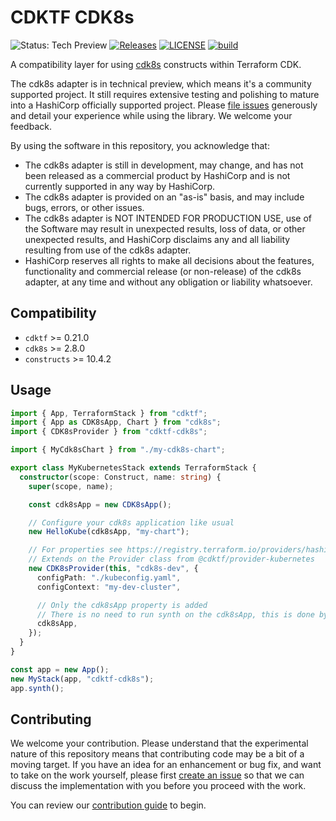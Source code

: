 # CDKTF CDK8s

![Status: Tech Preview](https://img.shields.io/badge/status-experimental-EAAA32) [![Releases](https://img.shields.io/github/release/cdktf/cdktf-cdk8s.svg)](https://github.com/cdktf/cdktf-cdk8s/releases)
[![LICENSE](https://img.shields.io/github/license/cdktf/cdktf-cdk8s.svg)](https://github.com/cdktf/cdktf-cdk8s/blob/main/LICENSE)
[![build](https://github.com/cdktf/cdktf-cdk8s/actions/workflows/build.yml/badge.svg)](https://github.com/cdktf/cdktf-cdk8s/actions/workflows/build.yml)

A compatibility layer for using [cdk8s](https://cdk8s.io/) constructs within Terraform CDK.

The cdk8s adapter is in technical preview, which means it's a community supported project. It still requires extensive testing and polishing to mature into a HashiCorp officially supported project. Please [file issues](https://github.com/cdktf/cdktf-cdk8s/issues/new/choose) generously and detail your experience while using the library. We welcome your feedback.

By using the software in this repository, you acknowledge that: 
* The cdk8s adapter is still in development, may change, and has not been released as a commercial product by HashiCorp and is not currently supported in any way by HashiCorp.
* The cdk8s adapter is provided on an "as-is" basis, and may include bugs, errors, or other issues.
* The cdk8s adapter is NOT INTENDED FOR PRODUCTION USE, use of the Software may result in unexpected results, loss of data, or other unexpected results, and HashiCorp disclaims any and all liability resulting from use of the cdk8s adapter.
* HashiCorp reserves all rights to make all decisions about the features, functionality and commercial release (or non-release) of the cdk8s adapter, at any time and without any obligation or liability whatsoever.

## Compatibility

- `cdktf` >= 0.21.0
- `cdk8s` >= 2.8.0
- `constructs` >= 10.4.2

## Usage

```ts
import { App, TerraformStack } from "cdktf";
import { App as CDK8sApp, Chart } from "cdk8s";
import { CDK8sProvider } from "cdktf-cdk8s";

import { MyCdk8sChart } from "./my-cdk8s-chart";

export class MyKubernetesStack extends TerraformStack {
  constructor(scope: Construct, name: string) {
    super(scope, name);

    const cdk8sApp = new CDK8sApp();

    // Configure your cdk8s application like usual
    new HelloKube(cdk8sApp, "my-chart");

    // For properties see https://registry.terraform.io/providers/hashicorp/kubernetes/latest/docs
    // Extends on the Provider class from @cdktf/provider-kubernetes
    new CDK8sProvider(this, "cdk8s-dev", {
      configPath: "./kubeconfig.yaml",
      configContext: "my-dev-cluster",

      // Only the cdk8sApp property is added
      // There is no need to run synth on the cdk8sApp, this is done by the provider
      cdk8sApp,
    });
  }
}

const app = new App();
new MyStack(app, "cdktf-cdk8s");
app.synth();
```

## Contributing

We welcome your contribution. Please understand that the experimental nature of this repository means that contributing code may be a bit of a moving target. If you have an idea for an enhancement or bug fix, and want to take on the work yourself, please first [create an issue](https://github.com/cdktf/cdktf-cdk8s/issues/new/choose) so that we can discuss the implementation with you before you proceed with the work.

You can review our [contribution guide](https://github.com/cdktf/.github/blob/main/CONTRIBUTING.md) to begin.
